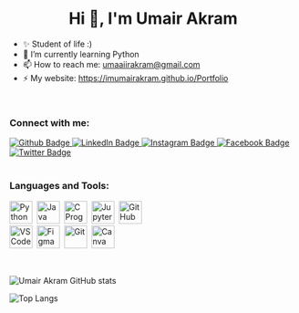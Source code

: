 <h1 align="center">Hi 👋, I'm Umair Akram</h1>

- ✨ Student of life :)
- 🌱 I’m currently learning Python
- 📫 How to reach me: umaaiirakram@gmail.com
- ⚡ My website: https://imumairakram.github.io/Portfolio

<br>

### Connect with me:
<div id="badges">
  <a href="https://github.com/imumairakram">
    <img src="https://img.shields.io/badge/Github-white?style=for-the-badge&logo=Github&logoColor=black" alt="Github Badge"/>
  </a>
  <a href="https://www.linkedin.com/in/imumairakram">
    <img src="https://img.shields.io/badge/LinkedIn-blue?style=for-the-badge&logo=linkedin&logoColor=white" alt="LinkedIn Badge"/>
  </a>
   <a href="https://www.instagram.com/imumairakram">
    <img src="https://img.shields.io/badge/Instagram-purple?style=for-the-badge&logo=instagram&logoColor=white" alt="Instagram Badge"/>
  </a>
   <a href="https://fb.com/umairakram.4">
    <img src="https://img.shields.io/badge/Facebook-blue?style=for-the-badge&logo=facebook&logoColor=white" alt="Facebook Badge"/>
  </a>
   <a href="https://twitter.com/imumairakram">
    <img src="https://img.shields.io/badge/Twitter-blue?style=for-the-badge&logo=twitter&logoColor=white" alt="Twitter Badge"/>
  </a>
</div>
<br>

### Languages and Tools:

<p>
  <img src="https://skillicons.dev/icons?i=python" alt="Python" width="40" height="40"/>&nbsp;
  <img src="https://skillicons.dev/icons?i=java" alt="Java" width="40" height="40"/>&nbsp;
  <img src="https://skillicons.dev/icons?i=c" alt="C Programming" width="40" height="40"/>&nbsp;
  <img src="https://upload.wikimedia.org/wikipedia/commons/3/38/Jupyter_logo.svg" alt="Jupyter Notebook" width="40" height="40"/>&nbsp;
  <img src="https://skillicons.dev/icons?i=github" alt="GitHub" width="40" height="40"/><br>
  <img src="https://skillicons.dev/icons?i=vscode" alt="VS Code" width="40" height="40"/>&nbsp;
  <img src="https://skillicons.dev/icons?i=figma" alt="Figma" width="40" height="40"/>&nbsp;
  <img src="https://skillicons.dev/icons?i=git" alt="Git" width="40" height="40"/>&nbsp;
  <img src="https://www.vectorlogo.zone/logos/canva/canva-icon.svg" alt="Canva" width="40" height="40"/>
</p>
<br>

![Umair Akram GitHub stats](https://github-readme-stats.vercel.app/api?username=imumairakram&show_icons=true&theme=dark)

![Top Langs](https://github-readme-stats.vercel.app/api/top-langs/?username=imumairakram&theme=dark)
